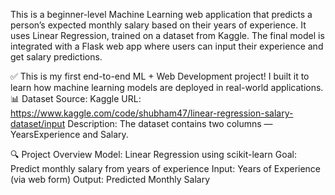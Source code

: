 This is a beginner-level Machine Learning web application that predicts a person’s expected monthly salary based on their years of experience.
It uses Linear Regression, trained on a dataset from Kaggle. The final model is integrated with a Flask web app where users can input their experience and get salary predictions.

✅ This is my first end-to-end ML + Web Development project! I built it to learn how machine learning models are deployed in real-world applications.
📊 Dataset
Source: Kaggle
URL: https://www.kaggle.com/code/shubham47/linear-regression-salary-dataset/input
Description: The dataset contains two columns — YearsExperience and Salary.

🔍 Project Overview
Model: Linear Regression using scikit-learn
Goal: Predict monthly salary from years of experience
Input: Years of Experience (via web form)
Output: Predicted Monthly Salary
